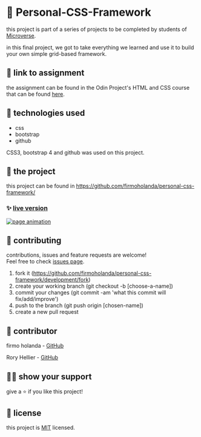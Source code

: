 # 📃 Personal-CSS-Framework

this project is part of a series of projects to be completed by students of [Microverse](https://www.microverse.org/ 'The Global School for Remote Software Developers!').

in this final project, we got to take everything we learned and use it to build your own simple grid-based framework.



## 🔗 link to assignment

the assignment can be found in the Odin Project's HTML and CSS course that can be found [here](https://www.theodinproject.com/courses/html5-and-css3/lessons/design-your-own-grid-based-framework).



## 📡 technologies used

- css
- bootstrap
- github

CSS3, bootstrap 4 and github was used on this project.



## 🚀 the project

this project can be found in https://github.com/firmoholanda/personal-css-framework/

### ✨ [live version](https://raw.githack.com/firmoholanda/personal-css-framework/development/index.html)

<a href="https://raw.githack.com/firmoholanda/personal-css-framework/development/css/personal-css-framework.css" target="_blank">
    <img alt="page animation" src="https://github.com/firmoholanda/personal-css-framework/blob/development/img/screenshot01.png"/>
</a>



## 🤝 contributing

contributions, issues and feature requests are welcome!<br/>Feel free to check [issues page](https://github.com/firmoholanda/personal-css-framework/development/issues).

1. fork it (https://github.com/firmoholanda/personal-css-framework/development/fork)
2. create your working branch (git checkout -b [choose-a-name])
3. commit your changes (git commit -am 'what this commit will fix/add/improve')
4. push to the branch (git push origin [chosen-name])
5. create a new pull request



## 🤖 contributor

firmo holanda - [GitHub](https://github.com/firmoholanda)

Rory Hellier - [GitHub](https://github.com/Rhelli)


## 🙋‍♂ show your support

give a ⭐️ if you like this project!



## 📝 license

this project is [MIT](https://github.com/firmoholanda/personal-css-framework/development/blob/development/license.txt) licensed.
